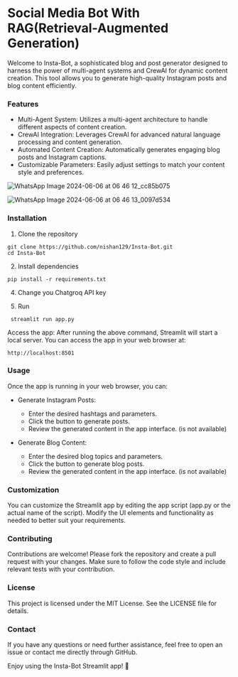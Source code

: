 # Social Media Bot With RAG(Retrieval-Augmented Generation)

Welcome to Insta-Bot, a sophisticated blog and post generator designed to harness the power of multi-agent systems and CrewAI for dynamic content creation. This tool allows you to generate high-quality Instagram posts and blog content efficiently.

### Features
* Multi-Agent System: Utilizes a multi-agent architecture to handle different aspects of content creation.
* CrewAI Integration: Leverages CrewAI for advanced natural language processing and content generation.
* Automated Content Creation: Automatically generates engaging blog posts and Instagram captions.
* Customizable Parameters: Easily adjust settings to match your content style and preferences.

![WhatsApp Image 2024-06-06 at 06 46 12_cc85b075](https://github.com/nishan129/Insta-Bot/assets/107128913/bb6ebb78-ee55-463d-91a0-d1fc325a86c1)

![WhatsApp Image 2024-06-06 at 06 46 13_0097d534](https://github.com/nishan129/Insta-Bot/assets/107128913/a4ff8a60-ff21-424c-b954-b5109e756eb0)

### Installation
1. Clone the repository

```
git clone https://github.com/nishan129/Insta-Bot.git
cd Insta-Bot
 ```
 

2. Install dependencies
```
pip install -r requirements.txt
```

4. Change you Chatgroq API key 

5. Run
```
 streamlit run app.py
 ```
Access the app:
After running the above command, Streamlit will start a local server. You can access the app in your web browser at:

``` 
http://localhost:8501
 ```

### Usage
Once the app is running in your web browser, you can:

* Generate Instagram Posts:
  * Enter the desired hashtags and parameters.
  * Click the button to generate posts.
  * Review the generated content in the app interface. (is not available)

* Generate Blog Content:
  * Enter the desired blog topics and parameters.
  * Click the button to generate blog posts.
  * Review the generated content in the app interface. (is not available)

### Customization
You can customize the Streamlit app by editing the app script (app.py or the actual name of the script). Modify the UI elements and functionality as needed to better suit your requirements.

### Contributing
Contributions are welcome! Please fork the repository and create a pull request with your changes. Make sure to follow the code style and include relevant tests with your contribution.

### License
This project is licensed under the MIT License. See the LICENSE file for details.

### Contact
If you have any questions or need further assistance, feel free to open an issue or contact me directly through GitHub.


Enjoy using the Insta-Bot Streamlit app! 🚀

